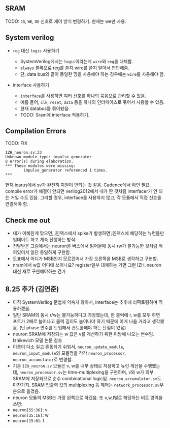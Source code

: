 ## SRAM

TODO: `CS`, `WE`, `OE` 신호로 제어 방식 변경하기. 현재는 we만 사용.

## System verilog

- `reg` 대신 `logic` 사용하기

  - SystemVerilog에서는 `logic`이라는게 `wire`와 `reg`를 대체함.
  - `always` 블록으로 reg를 쓸지 wire를 쓸지 알아서 판단해줌.
  - 단, data bus와 같이 동일한 망을 사용해야 하는 경우에는 `wire`를 사용해야 함.

- interface 사용하기
  - `interface`를 사용하면 여러 신호를 하나의 묶음으로 관리할 수 있음.
  - 예를 들어, `clk`, `reset`, `data` 등을 하나의 인터페이스로 묶어서 사용할 수 있음.
  - 현재 databus를 묶어놨음.
  - TODO: Sram에 interface 적용하기.

## Compilation Errors

TODO: FIX

```text
IZH_neuron.sv:33
Unknown module type: impulse_generator
8 error(s) during elaboration.
*** These modules were missing:
        impulse_generator referenced 1 times.
***
```

현재 icarus에서 sv가 완전히 지원이 안되는 것 같음. Cadence에서 확인 필요.
compile error가 해결이 안되면 verilog2012에서 내가 짠 것처럼 interfacer가 안 되는 거일 수도 있음.
그러할 경우, interface를 사용하지 않고, 각 모듈에서 직접 신호를 연결해야 함.

## Check me out

- 내가 이해한게 맞으면, j인덱스에서 spike가 발생하면 j인덱스에 해당하는 뉴런들만 업데이트 하고 계속 진행하는 방식.
- 전달받은 그림에서는 neuron을 버스에서 읽어올때 동시 rw가 불가능한 것처럼 적혀있어서 일단 동일하게 구현함.
- 도표에서 어디가 MSB인지 모르겠어서 가장 오른쪽을 MSB로 생각하고 구현함.
- nram에서 w값 어디에 쓰이나요? register일부 대체하는 거면 그런 IZH_neuron 대신 새로 구현해야하는 건가

## 8.25 추가 (김연준)

- 아직 SystemVerilog 문법에 익숙지 않아서, interface는 추후에 리팩토링하며 적용하겠음.
- 일단 SRAM의 동시 r/w는 불가능하다고 가정했는데, 한 클럭에 r, w를 모두 하면 포트가 2배로 늘어나고 클럭 길이도 늘어나야 하기 때문에 이게 나을 거라고 생각했음. (단 phase 변수를 도입해서 컨트롤해야 하는 단점이 있음)
- neuron SRAM에 저장되는 w 값은 v를 계산하기 위한 미방에 나오는 변수임. Izhikevich 모델 논문 참조
- 이름이 다소 길고 혼동되기 쉬워서, `neuron_update_module`, `neuron_input_module`의 모듈명을 각각 `neuron_processor`, `neuron_accumulator`로 변경함.
- 기존 `IZH_neuron.sv` 모듈은 v, w를 내부 상태로 저장하고 뉴런 계산을 수행했는데, `neuron_processor.sv`는 time-multiplexing을 구현하며, v와 w가 외부 SRAM에 저장되므로 순수 combinational logic임. `neuron_accumulator.sv`도 마찬가지. SRAM 입출력 값의 multiplexing 등 제어는 `network_processor.sv`부분으로 옮겼음.
- neuron 모듈의 MSB는 가장 왼쪽으로 하겠음. 또 v,w,I별로 해당하는 비트 영역을 쓰면:
- `neuron[55:36]`: v
- `neuron[35:16]`: w
- `neuron[15:0]`: I

